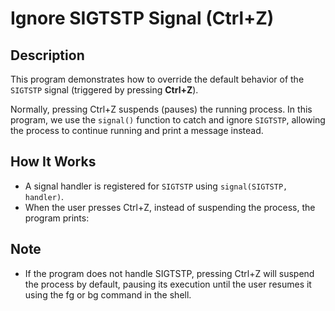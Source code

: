 # Ignore SIGTSTP Signal (Ctrl+Z)

## Description

This program demonstrates how to override the default behavior of the `SIGTSTP` signal (triggered by pressing **Ctrl+Z**). 

Normally, pressing Ctrl+Z suspends (pauses) the running process. In this program, we use the `signal()` function to catch and ignore `SIGTSTP`, allowing the process to continue running and print a message instead.

## How It Works

- A signal handler is registered for `SIGTSTP` using `signal(SIGTSTP, handler)`.
- When the user presses Ctrl+Z, instead of suspending the process, the program prints:

## Note
- If the program does not handle SIGTSTP, pressing Ctrl+Z will suspend the process by default, pausing its execution until the user resumes it using the fg or bg command in the shell.